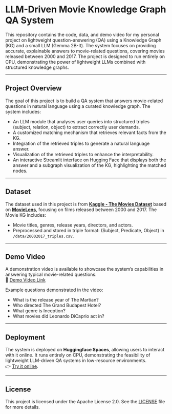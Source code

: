 # **LLM-Driven Movie Knowledge Graph QA System**

This repository contains the code, data, and demo video for my personal project on lightweight question-answering (QA) using a Knowledge Graph (KG) and a small LLM (Gemma 2B-It). The system focuses on providing accurate, explainable answers to movie-related questions, covering movies released between 2000 and 2017. The project is designed to run entirely on CPU, demonstrating the power of lightweight LLMs combined with structured knowledge graphs.

---

## **Project Overview**

The goal of this project is to build a QA system that answers movie-related questions in natural language using a curated knowledge graph. The system includes:
- An LLM module that analyses user queries into structured triples (subject, relation, object) to extract correctly user demands.
- A customized matching mechanism that retrieves relevant facts from the KG.
- Integration of the retrieved triples to generate a natural language answer.
- Visualization of the  retrieved triples to enhance the interpretability.
- An interactive Streamlit interface on Hugging Face that displays both the answer and a subgraph visualization of the KG, highlighting the matched nodes.

---

## **Dataset**

The dataset used in this project is from [**Kaggle - The Movies Dataset**](https://www.kaggle.com/datasets/rounakbanik/the-movies-dataset) based on [**MovieLens**](https://grouplens.org/datasets/movielens/latest/), focusing on films released between 2000 and 2017. 
The Movie KG includes:
- Movie titles, genres, release years, directors, and actors.
- Preprocessed and stored in triple format: (Subject, Predicate, Object) in `/data/20002017_triples.csv`.

---

## **Demo Video**

A demonstration video is available to showcase the system’s capabilities in answering typical movie-related questions.  
🎥 [Demo Video Link](https://www.youtube.com/watch?v=qd1PL1texTk)

Example questions demonstrated in the video:
- What is the release year of The Martian?
- Who directed The Grand Budapest Hotel?
- What genre is Inception?
- What movies did Leonardo DiCaprio act in?

---

## **Deployment**

The system is deployed on **Huggingface Spaces**, allowing users to interact with it online. It runs entirely on CPU, demonstrating the feasibility of lightweight LLM-driven QA systems in low-resource environments.  
👉 [Try it online](https://huggingface.co/spaces/HappyOtter/LLM-Driven-Knowledge-Graph-QA-System).

---

## **License**

This project is licensed under the Apache License 2.0. See the [LICENSE](./LICENSE) file for more details.
